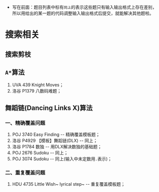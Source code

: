 - 写在前面：题目列表中标有`同上`的表示这些题只有输入输出格式上存在差别，所以用给出的某一题的代码调整输入输出格式后提交，就能解决其他题啦。

# 搜索相关

## 搜索剪枝

## `A*`算法

1. UVA 439 Knight Moves；
2. 洛谷 P1379 八数码难题；

## 舞蹈链(Dancing Links X)算法

### 一、精确覆盖问题

1. POJ 3740 Easy Finding -- 精确覆盖模板题；
2. 洛谷 P4929 【模板】舞蹈链(DLX) -- 同上；
3. 洛谷 P1784 数独 -- 用DLX解决数独的基础题；
4. POJ 2676 Sudoku -- 同上；
5. POJ 3074 Sudoku -- 同上(输入中未定数用`.`表示)；

### 二、重复覆盖问题

1. HDU 4735 Little Wish~ lyrical step~ -- 重复覆盖模板题；
